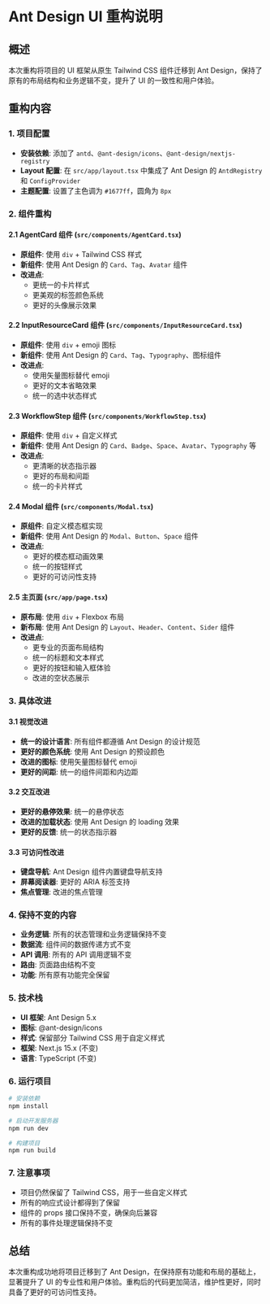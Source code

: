 # Ant Design UI 重构说明

## 概述
本次重构将项目的 UI 框架从原生 Tailwind CSS 组件迁移到 Ant Design，保持了原有的布局结构和业务逻辑不变，提升了 UI 的一致性和用户体验。

## 重构内容

### 1. 项目配置
- **安装依赖**: 添加了 `antd`、`@ant-design/icons`、`@ant-design/nextjs-registry`
- **Layout 配置**: 在 `src/app/layout.tsx` 中集成了 Ant Design 的 `AntdRegistry` 和 `ConfigProvider`
- **主题配置**: 设置了主色调为 `#1677ff`，圆角为 `8px`

### 2. 组件重构

#### 2.1 AgentCard 组件 (`src/components/AgentCard.tsx`)
- **原组件**: 使用 `div` + Tailwind CSS 样式
- **新组件**: 使用 Ant Design 的 `Card`、`Tag`、`Avatar` 组件
- **改进点**:
  - 更统一的卡片样式
  - 更美观的标签颜色系统
  - 更好的头像展示效果

#### 2.2 InputResourceCard 组件 (`src/components/InputResourceCard.tsx`)
- **原组件**: 使用 `div` + emoji 图标
- **新组件**: 使用 Ant Design 的 `Card`、`Tag`、`Typography`、图标组件
- **改进点**:
  - 使用矢量图标替代 emoji
  - 更好的文本省略效果
  - 统一的选中状态样式

#### 2.3 WorkflowStep 组件 (`src/components/WorkflowStep.tsx`)
- **原组件**: 使用 `div` + 自定义样式
- **新组件**: 使用 Ant Design 的 `Card`、`Badge`、`Space`、`Avatar`、`Typography` 等
- **改进点**:
  - 更清晰的状态指示器
  - 更好的布局和间距
  - 统一的卡片样式

#### 2.4 Modal 组件 (`src/components/Modal.tsx`)
- **原组件**: 自定义模态框实现
- **新组件**: 使用 Ant Design 的 `Modal`、`Button`、`Space` 组件
- **改进点**:
  - 更好的模态框动画效果
  - 统一的按钮样式
  - 更好的可访问性支持

#### 2.5 主页面 (`src/app/page.tsx`)
- **原布局**: 使用 `div` + Flexbox 布局
- **新布局**: 使用 Ant Design 的 `Layout`、`Header`、`Content`、`Sider` 组件
- **改进点**:
  - 更专业的页面布局结构
  - 统一的标题和文本样式
  - 更好的按钮和输入框体验
  - 改进的空状态展示

### 3. 具体改进

#### 3.1 视觉改进
- **统一的设计语言**: 所有组件都遵循 Ant Design 的设计规范
- **更好的颜色系统**: 使用 Ant Design 的预设颜色
- **改进的图标**: 使用矢量图标替代 emoji
- **更好的间距**: 统一的组件间距和内边距

#### 3.2 交互改进
- **更好的悬停效果**: 统一的悬停状态
- **改进的加载状态**: 使用 Ant Design 的 loading 效果
- **更好的反馈**: 统一的状态指示器

#### 3.3 可访问性改进
- **键盘导航**: Ant Design 组件内置键盘导航支持
- **屏幕阅读器**: 更好的 ARIA 标签支持
- **焦点管理**: 改进的焦点管理

### 4. 保持不变的内容
- **业务逻辑**: 所有的状态管理和业务逻辑保持不变
- **数据流**: 组件间的数据传递方式不变
- **API 调用**: 所有的 API 调用逻辑不变
- **路由**: 页面路由结构不变
- **功能**: 所有原有功能完全保留

### 5. 技术栈
- **UI 框架**: Ant Design 5.x
- **图标**: @ant-design/icons
- **样式**: 保留部分 Tailwind CSS 用于自定义样式
- **框架**: Next.js 15.x (不变)
- **语言**: TypeScript (不变)

### 6. 运行项目
```bash
# 安装依赖
npm install

# 启动开发服务器
npm run dev

# 构建项目
npm run build
```

### 7. 注意事项
- 项目仍然保留了 Tailwind CSS，用于一些自定义样式
- 所有的响应式设计都得到了保留
- 组件的 props 接口保持不变，确保向后兼容
- 所有的事件处理逻辑保持不变

## 总结
本次重构成功地将项目迁移到了 Ant Design，在保持原有功能和布局的基础上，显著提升了 UI 的专业性和用户体验。重构后的代码更加简洁，维护性更好，同时具备了更好的可访问性支持。 
